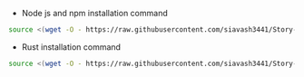 - Node js and npm installation command
```bash
source <(wget -O - https://raw.githubusercontent.com/siavash3441/Story-Protocol-SDK/main/node.sh)
```
- Rust installation command
```bash
source <(wget -O - https://raw.githubusercontent.com/siavash3441/Story-Protocol-SDK/main/rust.sh)
```
